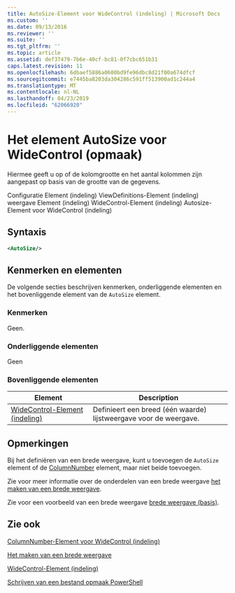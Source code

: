 ```yaml
---
title: AutoSize-Element voor WideControl (indeling) | Microsoft Docs
ms.custom: ''
ms.date: 09/13/2016
ms.reviewer: ''
ms.suite: ''
ms.tgt_pltfrm: ''
ms.topic: article
ms.assetid: def37479-7b6e-40cf-bc81-0f7cbc651b31
caps.latest.revision: 11
ms.openlocfilehash: 6dbaef5886a0600bd9fe96dbc8d21f00a674dfcf
ms.sourcegitcommit: e7445ba8203da304286c591ff513900ad1c244a4
ms.translationtype: MT
ms.contentlocale: nl-NL
ms.lasthandoff: 04/23/2019
ms.locfileid: "62066920"
---
```

# <a name="autosize-element-for-widecontrol-format"></a>Het element AutoSize voor WideControl (opmaak)

Hiermee geeft u op of de kolomgrootte en het aantal kolommen zijn aangepast op basis van de grootte van de gegevens.

Configuratie Element (indeling) ViewDefinitions-Element (indeling) weergave Element (indeling) WideControl-Element (indeling) Autosize-Element voor WideControl (indeling)

## <a name="syntax"></a>Syntaxis

```xml
<AutoSize/>
```

## <a name="attributes-and-elements"></a>Kenmerken en elementen

De volgende secties beschrijven kenmerken, onderliggende elementen en het bovenliggende element van de `AutoSize` element.

### <a name="attributes"></a>Kenmerken

Geen.

### <a name="child-elements"></a>Onderliggende elementen

Geen

### <a name="parent-elements"></a>Bovenliggende elementen

|Element|Description|
|-------------|-----------------|
|[WideControl-Element (indeling)](./widecontrol-element-format.md)|Definieert een breed (één waarde) lijstweergave voor de weergave.|

## <a name="remarks"></a>Opmerkingen

Bij het definiëren van een brede weergave, kunt u toevoegen de `AutoSize` element of de [ColumnNumber](./columnnumber-element-for-widecontrol-format.md) element, maar niet beide toevoegen.

Zie voor meer informatie over de onderdelen van een brede weergave [het maken van een brede weergave](./creating-a-wide-view.md).

Zie voor een voorbeeld van een brede weergave [brede weergave (basis)](./wide-view-basic.md).

## <a name="see-also"></a>Zie ook

[ColumnNumber-Element voor WideControl (indeling)](./columnnumber-element-for-widecontrol-format.md)

[Het maken van een brede weergave](./creating-a-wide-view.md)

[WideControl-Element (indeling)](./widecontrol-element-format.md)

[Schrijven van een bestand opmaak PowerShell](./writing-a-powershell-formatting-file.md)

